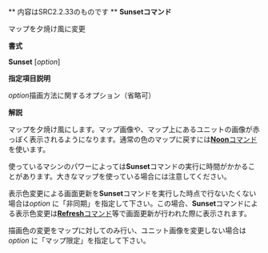 ** 内容はSRC2.2.33のものです **
**Sunsetコマンド**

マップを夕焼け風に変更

**書式**

**Sunset** [*option*]

**指定項目説明**

*option*描画方法に関するオプション（省略可）

**解説**

マップを夕焼け風にします。マップ画像や、マップ上にあるユニットの画像が赤っぽく表示されるようになります。通常の色のマップに戻すには[**Noon**コマンド](Noonコマンド.md)を使います。

使っているマシンのパワーによっては**Sunset**コマンドの実行に時間がかかることがあります。大きなマップを使っている場合には注意してください。

表示色変更による画面更新を**Sunset**コマンドを実行した時点で行ないたくない場合は*option* に「非同期」を指定して下さい。この場合、**Sunset**コマンドによる表示色変更は[**Refresh**コマンド](Refreshコマンド.md)等で画面更新が行われた際に表示されます。

描画色の変更をマップに対してのみ行い、ユニット画像を変更しない場合は*option* に「マップ限定」を指定して下さい。
